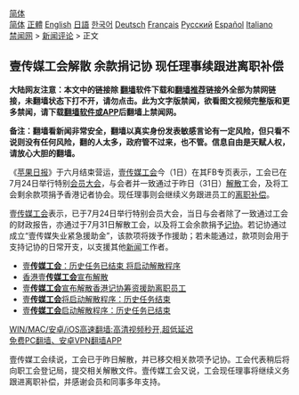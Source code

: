 <!-- 面包屑导航 --> <div class="breadcrumb"><!-- GTranslate: https://gtranslate.io/ -->  <div class="switcher notranslate">  <div class="selected">  <a href="#" onclick="return false;"> 简体</a>  </div>  <div class="option">  <a href="https://www.bannedbook.org" onclick="doGTranslate('zh-CN|zh-CN');jQuery('div.switcher div.selected a').html(jQuery(this).html());return false;" title="简体中文" class="nturl selected"> 简体</a>  <a href="https://www.bannedbook.org/zh-tw/" onclick="doGTranslate('zh-CN|zh-TW');jQuery('div.switcher div.selected a').html(jQuery(this).html());return false;" title="繁體中文" class="nturl"> 正體</a>  <a href="https://www.bannedbook.org/en/" onclick="doGTranslate('zh-CN|en');jQuery('div.switcher div.selected a').html(jQuery(this).html());return false;" title="English" class="nturl"> English</a>  <a href="https://www.bannedbook.org/ja/" onclick="doGTranslate('zh-CN|ja');jQuery('div.switcher div.selected a').html(jQuery(this).html());return false;" title="日本語" class="nturl"> 日語</a>  <a href="https://www.bannedbook.org/ko/" onclick="doGTranslate('zh-CN|ko');jQuery('div.switcher div.selected a').html(jQuery(this).html());return false;" title="한국어" class="nturl"> 한국어</a>  <a href="https://www.bannedbook.org/de/" onclick="doGTranslate('zh-CN|de');jQuery('div.switcher div.selected a').html(jQuery(this).html());return false;" title="Deutsch" class="nturl"> Deutsch</a>  <a href="https://www.bannedbook.org/fr/" onclick="doGTranslate('zh-CN|fr');jQuery('div.switcher div.selected a').html(jQuery(this).html());return false;" title="Français" class="nturl"> Français</a>  <a href="https://www.bannedbook.org/ru/" onclick="doGTranslate('zh-CN|ru');jQuery('div.switcher div.selected a').html(jQuery(this).html());return false;" title="Русский" class="nturl"> Русский</a>  <a href="https://www.bannedbook.org/es/" onclick="doGTranslate('zh-CN|es');jQuery('div.switcher div.selected a').html(jQuery(this).html());return false;" title="Español" class="nturl"> Español</a>  <a href="https://www.bannedbook.org/it/" onclick="doGTranslate('zh-CN|it');jQuery('div.switcher div.selected a').html(jQuery(this).html());return false;" title="Italiano" class="nturl"> Italiano</a>  </div>  </div>      <div class='breadcrumb-sub'><!-- Breadcrumb NavXT 6.3.0 --> <a href="https://www.bannedbook.org/" class="home">禁闻网</a> &gt; <a href="https://www.bannedbook.org/bnews/comments/" class="category">新闻评论</a> &gt; 正文</div></div><h2>壹传媒工会解散 余款捐记协 现任理事续跟进离职补偿</h2> <p class="notice"><b>大陆网友注意：本文中的链接除 <a href="https://github.com/bannedbook/fanqiang" >翻墙</a>软件下载和<a href="https://github.com/killgcd/justmysocks/blob/master/README.md">翻墙推荐</a>链接外全部为禁网链接，未翻墙状态下打不开，请勿点击。此为文字版禁闻，欲看图文视频完整版和更多禁闻，请下载<a href="https://github.com/bannedbook/fanqiang">翻墙软件或APP</a>后翻墙上禁闻网。</p><p>备注：翻墙看新闻非常安全，翻墙以真实身份发表敏感言论有一定风险，但只看不说则没有任何风险，翻的人太多，政府管不过来，也不管。信息自由是天赋人权，请放心大胆的翻墙。</b></p>  <div class="entry">  <p>《<a href="https://www.bannedbook.org/bnews/tag/%e8%8b%b9%e6%9e%9c%e6%97%a5%e6%8a%a5/" class="st_tag internal_tag" rel="tag" title="标签 苹果日报 下的日志">苹果日报</a>》于六月结束营运，<a href="https://www.bannedbook.org/bnews/tag/%E5%A3%B9%E4%BC%A0%E5%AA%92/" class="st_tag internal_tag" rel="tag" title="标签 壹传媒 下的日志">壹传媒</a><a href="https://www.bannedbook.org/bnews/tag/%e5%b7%a5%e4%bc%9a/" class="st_tag internal_tag" rel="tag" title="标签 工会 下的日志">工会</a>今（1日）在其FB专页表示，工会已在7月24日举行特别<a href="https://www.bannedbook.org/bnews/tag/%E4%BC%9A%E5%91%98%E5%A4%A7%E4%BC%9A/" class="st_tag internal_tag" rel="tag" title="标签 会员大会 下的日志">会员大会</a>，与会者并一致通过于昨日（31日）<a href="https://www.bannedbook.org/bnews/tag/%E8%A7%A3%E6%95%A3/" class="st_tag internal_tag" rel="tag" title="标签 解散 下的日志">解散</a>工会，及将工会剩余款项捐予香港记者协会。现任理事则会继续义务跟进员工的<a href="https://www.bannedbook.org/bnews/tag/%E7%A6%BB%E8%81%8C/" class="st_tag internal_tag" rel="tag" title="标签 离职 下的日志">离职</a><a href="https://www.bannedbook.org/bnews/tag/%E8%A1%A5%E5%81%BF/" class="st_tag internal_tag" rel="tag" title="标签 补偿 下的日志">补偿</a>。</p> <p>壹<a href="https://www.bannedbook.org/bnews/tag/%E4%BC%A0%E5%AA%92%E5%B7%A5%E4%BC%9A/" class="st_tag internal_tag" rel="tag" title="标签 传媒工会 下的日志">传媒工会</a>表示，已于7月24日举行特别会员大会，当日与会者除了一致通过工会的财政报告，亦通过于7月31日解散工会，以及将工会余款捐予<a href="https://www.bannedbook.org/bnews/tag/%E8%AE%B0%E5%8D%8F/" class="st_tag internal_tag" rel="tag" title="标签 记协 下的日志">记协</a>。若记协通过成立“壹传媒失业紧急援助金”，该款项将拨予作援助；若未能通过，款项则会用于支持记协的日常开支，以支援其他<span class='wp_keywordlink_affiliate'><a href="https://www.bannedbook.org/" title="新闻">新闻</a></span>工作者。</p>  <ul class='op-related-articles' title='相关阅读'> <li><a href='https://www.bannedbook.org/bnews/comments/20210705/1580440.html' target='_blank'>壹<b>传媒工会</b>：历史任务已结束 将启动解散程序</a></li> <li><a href='https://www.bannedbook.org/bnews/headline/20210705/1580430.html' target='_blank'>香港壹<b>传媒工会</b>宣布解散</a></li> <li><a href='https://www.bannedbook.org/bnews/baitai/20210704/1580378.html' target='_blank'>壹<b>传媒工会</b>宣布解散香港记协筹资援助离职员工</a></li> <li><a href='https://www.bannedbook.org/bnews/comments/20210704/1580081.html' target='_blank'>壹<b>传媒工会</b>将启动解散程序：历史任务结束</a></li> <li><a href='https://www.bannedbook.org/bnews/comments/20210704/1579874.html' target='_blank'>壹<b>传媒工会</b>启动解散程序：历史任务已结束</a></li> </ul> <p class="texttj"> <a href="https://github.com/bannedbook/fanqiang/wiki/V2ray%E6%9C%BA%E5%9C%BA" target="_blank">WIN/MAC/安卓/iOS高速翻墙:高清视频秒开,超低延迟</a><br/> <a href="https://github.com/bannedbook/fanqiang/wiki/%E7%A6%81%E9%97%BB%E7%BD%91%E5%AE%89%E5%8D%93%E7%BF%BB%E5%A2%99%E6%96%B0%E9%97%BBAPP" target="_blank">免费PC翻墙、安卓VPN翻墙APP</a></p><p>壹传媒工会续说，工会已于昨日解散，并已移交相关款项予记协。工会代表稍后将向职工会登记局，提交相关解散文件。壹传媒工会又说，工会现任理事将继续义务跟进离职补偿，并感谢会员和同事多年支持。</p> <a name='sharetosocial'></a>  <div style="margin-bottom:5px;padding-bottom:5px;clear:both"> <div id="archive-pix-1" class="banner-ads"> <!-- AuctionX Display platform tag START --> <div id="26318x728x90x621x_ADSLOT2" clicktrack="%%CLICK_URL_ESC%%"></div> <!-- AuctionX Display platform tag END --> </div> <div id="archive-pix-2" class="banner-ads"> <!-- AuctionX Display platform tag START --> <div id="26315x300x250x621x_ADSLOT2" clicktrack="%%CLICK_URL_ESC%%"></div> <!-- AuctionX Display platform tag END --> </div> </div>  <div id="archive-pix-1" class="banner-ads"> <!-- AuctionX Display platform tag START --> <div id="26318x728x90x621x_ADSLOT3" clicktrack="%%CLICK_URL_ESC%%"></div> <!-- AuctionX Display platform tag END --> </div> </div><!--END ENTRY--> 